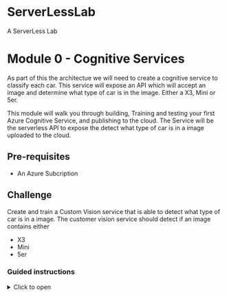 # ServerLessLab
A ServerLess Lab



# Module 0 - Cognitive Services 
As part of this the architectue we will need to create a cognitive service to classify each car.  This service will expose an API which will accept an image and determine what type of car is in the image. Either a X3, Mini or 5er.


This module will walk you through building, Training and testing your first Azure Cognitive Service, and publishing to the cloud.  The Service will be the serverless API to expose the detect what type of car is in a image uploaded to the cloud. 
## Pre-requisites 
* An Azure Subcription 

## Challenge
Create and train a  Custom Vision service that is able to detect what type of car is in a image. The customer vision service should detect if an image contains either
* X3 
* Mini
* 5er
### Guided instructions

<details><summary>Click to open</summary><p>



Create Cognitive Service 
### Create Project and upload training Images 
1.	Unzip the file. It contains 4 folders (one for each model)
1.	Go to https://customvision.ai. Please accept the terms and allow Azure Custom Vision to access your Azure subscription 
    * You should not have any projects in your account. 
1.	To create your first project, select New Project. The Create new project dialog box will appear.
    * Before creating a Project you will need to create a Cognitive Services Resource. Click "Create new "
    * Enter a name and a description for the project. 
    * Then select a Resource Group. If your signed-in account is associated with an Azure account, it will display all of your Azure subscriptions and Resource Groups that include a Custom Vision Service Resource.the Resource Group dropdown 
    *  ![CreateCognitiveService](/module0/Step2CreateCognitiveService.png)
1. After the Cognitive service is created then create the Project with the following config 
    * ***Project Types*** = "Classification"
    * ***Classification Type*** = "Multiclass (Single tag per image)"
    * ***Domains*** = "General"
    * ![CreateCognitiveService](/module0/CreateCustomVisionProject.png)
1. In the newly created project click on Add Images
    * ![CreateCognitiveService](/module0/addimages.png)
1.	Select all images from one of the folder, e.g. "X3"
1.	Under My Tags enter e.g. X3 and hit enter. Then click on Upload.
    *  ***Ensure you hit Enter/Return before clicking on Upload as other wise the Tag is not added***
    * ![CreateCognitiveService](/module0/imagetagging.png)
1.	Repeat the step for all three models

### Train Model 
1. Once uploaded, click on the green Train button	
1. Select Advanced Training. Leave the default of 1 hour training budget. Don’t worry, it will not run for an hour. Click Train
    * While this is running (10-15min), you can continue with the next module. Ideally in a new browser window/tab. Leave the Custom Vision page open, we will come back to it later.
    * Once the training is finished, you will see the metrics. They should be in the range of 80-90%.
1. Click on publish to make this training available on a HTTP endpoint
    *  ***the training can take time and we will come back to these steps later*** 
1.	Click on Prediction URL
1.	Copy the second endpoint URL (“If you have an image file”), e.g. to Notepad. It looks something like this: https://southcentralus.api.cognitive.microsoft.com/customvision/v3.0/Prediction/xxxxxxx-xxxx-xxxxxx-xxx/classify/iterations/Iteration1/image
1. 	Also copy the Prediction-Key to Notepad


</p></details>

